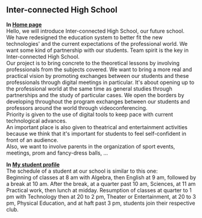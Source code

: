 ## Inter-connected High School

**In [Home page]( https://other-project.github.io/2de/English%20-%20Future%20School/index.html)** <BR />
Hello, we will introduce Inter-connected High School, our future school.  
We have redesigned the education system to better fit the new technologies' and the current expectations of the professional world. We want some kind of partnership with our students. Team spirit is the key in Inter-connected High School.  
Our project is to bring concrete to the theoretical lessons by involving professionals from the subjects covered. We want to bring a more real and practical vision by promoting exchanges between our students and these professionals through digital meetings in particular. It's about opening up to the professional world at the same time as general studies through partnerships and the study of particular cases. We open the borders by developing throughout the program exchanges between our students and professors around the world through videoconferencing.  
Priority is given to the use of digital tools to keep pace with current technological advances.  
An important place is also given to theatrical and entertainment activities because we think that it's important for students to feel self-confident in front of an audience.  
Also, we want to involve parents in the organization of sport events, meetings, prom and fancy-dress balls, ...  

**In [My student profile]( https://other-project.github.io/2de/English%20-%20Future%20School/profile.html)** <BR />
The schedule of a student at our school is similar to this one:   
Beginning of classes at 8 am with Algebra, then English at 9 am, followed by a break at 10 am. After the break, at a quarter past 10 am, Sciences, at 11 am Practical work, then lunch at midday. Resumption of classes at quarter to 1 pm with Technology then at 20 to 2 pm, Theater or Entertainment, at 20 to 3 pm, Physical Education, and at haft past 3 pm, students join their respective club.  
